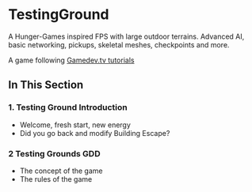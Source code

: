 # TestingGround

A Hunger-Games inspired FPS with large outdoor terrains. Advanced AI, basic networking, pickups, skeletal meshes, checkpoints and more. 

A game following [Gamedev.tv tutorials](https://www.udemy.com/unrealcourse/learn/v4/t/lecture/5587498?start=0)

## In This Section

### 1. Testing Ground Introduction

+ Welcome, fresh start, new energy
+ Did you go back and modify Building Escape?

### 2 Testing Grounds GDD

+ The concept of the game
+ The rules of the game
